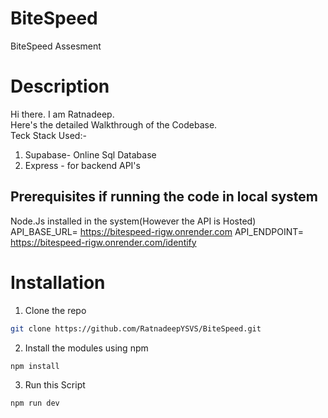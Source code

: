 # BiteSpeed
BiteSpeed Assesment 
# Description
Hi there. I am Ratnadeep.  
Here's the detailed Walkthrough of the Codebase.  
Teck Stack Used:-   
1. Supabase- Online Sql Database
2. Express - for backend API's

## Prerequisites if running the code in local system  
 Node.Js installed in the system(However the API is Hosted)  
 API_BASE_URL= https://bitespeed-rigw.onrender.com
 API_ENDPOINT=  https://bitespeed-rigw.onrender.com/identify
# Installation
1. Clone the repo 
```bash
git clone https://github.com/RatnadeepYSVS/BiteSpeed.git
```  
2. Install the modules using npm
```bash
npm install 
```  
3. Run this Script
```bash
npm run dev
```